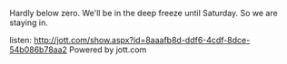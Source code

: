 <html><body><p>Hardly below zero. We'll be in the deep freeze until Saturday. So we are staying in.


  listen:
 http://jott.com/show.aspx?id=8aaafb8d-ddf6-4cdf-8dce-54b086b78aa2
Powered by jott.com</p></body></html>